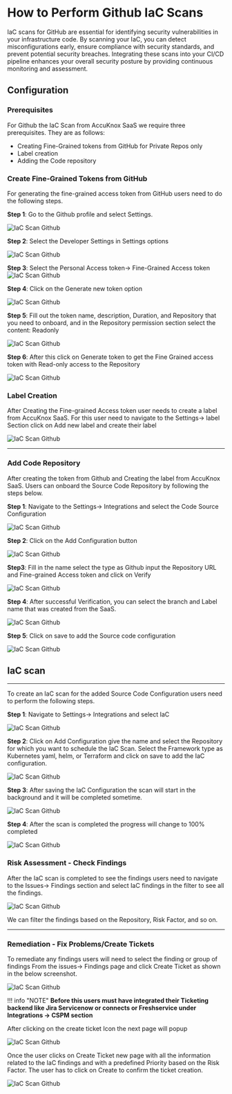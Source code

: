 # How to Perform Github IaC Scans

IaC scans for GitHub are essential for identifying security vulnerabilities in your infrastructure code. By scanning your IaC, you can detect misconfigurations early, ensure compliance with security standards, and prevent potential security breaches. Integrating these scans into your CI/CD pipeline enhances your overall security posture by providing continuous monitoring and assessment.

## Configuration

### Prerequisites

For Github the IaC Scan from AccuKnox SaaS we require three prerequisites. They are as follows:

- Creating Fine-Grained tokens from GitHub for Private Repos only
- Label creation
- Adding the Code repository

### Create Fine-Grained Tokens from GitHub  

For generating the fine-grained access token from GitHub users need to do the following steps.

**Step 1**: Go to the Github profile and select Settings.

![IaC Scan Github](images/github-iac/image2.png)

**Step 2**: Select the Developer Settings in Settings options

![IaC Scan Github](images/github-iac/image5.png)

**Step 3**: Select the Personal Access token→ Fine-Grained Access token
![IaC Scan Github](images/github-iac/image9.png)

**Step 4**: Click on the Generate new token option

![IaC Scan Github](images/github-iac/image15.png)

**Step 5**: Fill out the token name, description, Duration, and Repository that you need to onboard, and in the Repository permission section select the content: Readonly

![IaC Scan Github](images/github-iac/image19.png)

**Step 6**: After this click on Generate token to get the Fine Grained access token with Read-only access to the Repository

![IaC Scan Github](images/github-iac/image6.png)

### Label Creation

After Creating the Fine-grained Access token user needs to create a label from AccuKnox SaaS. For this user need to navigate to the Settings→ label Section click on Add new label and create their label

![IaC Scan Github](images/github-iac/image20.png)

---

### Add Code Repository

After creating the token from Github and Creating the label from AccuKnox SaaS. Users can onboard the Source Code Repository by following the steps below.

**Step 1**: Navigate to the Settings→ Integrations and select the Code Source Configuration

![IaC Scan Github](images/github-iac/image7.png)

**Step 2**: Click on the Add Configuration button

![IaC Scan Github](images/github-iac/image18.png)

**Step3**: Fill in the name select the type as Github input the Repository URL and Fine-grained Access token and click on Verify

![IaC Scan Github](images/github-iac/image13.png)

**Step 4**: After successful Verification, you can select the branch and Label name that was created from the SaaS.

![IaC Scan Github](images/github-iac/image10.png)

**Step 5**: Click on save to add the Source code configuration

![IaC Scan Github](images/github-iac/image14.png)

## IaC scan
---

To create an IaC scan for the added Source Code Configuration users need to perform the following steps.

**Step 1**: Navigate to Settings→ Integrations and select IaC

![IaC Scan Github](images/github-iac/image8.png)

**Step 2**: Click on Add Configuration give the name and select the Repository for which you want to schedule the IaC Scan. Select the Framework type as Kubernetes yaml, helm, or Terraform and click on save to add the IaC configuration.

![IaC Scan Github](images/github-iac/image1.png)

**Step 3**: After saving the IaC Configuration the scan will start in the background and it will be completed sometime.

![IaC Scan Github](images/github-iac/image4.png)

**Step 4**: After the scan is completed the progress will change to 100% completed

![IaC Scan Github](images/github-iac/image11.png)

### Risk Assessment - Check Findings
After the IaC scan is completed to see the findings users need to navigate to the Issues→ Findings section and select IaC findings in the filter to see all the findings.

![IaC Scan Github](images/github-iac/image17.png)

We can filter the findings based on the Repository, Risk Factor, and so on.

---

### Remediation - Fix Problems/Create Tickets

To remediate any findings users will need to select the finding or group of findings From the issues→ Findings page and click Create Ticket as shown in the below screenshot.

![IaC Scan Github](images/github-iac/image12.png)

!!! info "NOTE"
    **Before this users must have integrated their Ticketing backend like Jira Servicenow or connects or Freshservice under Integrations → CSPM section**

After clicking on the create ticket Icon the next page will popup

![IaC Scan Github](images/github-iac/image3.png)

Once the user clicks on Create Ticket new page with all the information related to the IaC findings and with a predefined Priority based on the Risk Factor. The user has to click on Create to confirm the ticket creation.

![IaC Scan Github](images/github-iac/image16.png)
